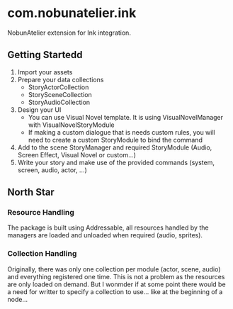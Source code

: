 # com.nobunatelier.ink
NobunAtelier extension for Ink integration.

## Getting Startedd
1. Import your assets
2. Prepare your data collections
    - StoryActorCollection
    - StorySceneCollection
    - StoryAudioCollection
3. Design your UI
    - You can use Visual Novel template. It is using VisualNovelManager with VisualNovelStoryModule
    - If making a custom dialogue that is needs custom rules, you will need to create a custom StoryModule to bind the command
4. Add to the scene StoryManager and required StoryModule (Audio, Screen Effect,  Visual Novel or custom...)
5. Write your story and make use of the provided commands (system, screen, audio, actor, ...)

## North Star
### Resource Handling
The package is built using Addressable, all resources handled by the managers are loaded and unloaded when required (audio, sprites).

### Collection Handling
Originally, there was only one collection per module (actor, scene, audio) and everything registered one time.
This is not a problem as the resources are only loaded on demand.
But I wonmder if at some point there would be a need for writter to specify a collection to use... like at the beginning of a node...